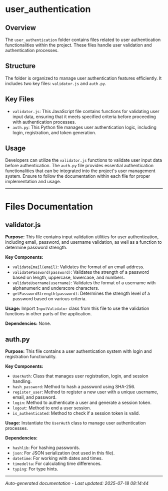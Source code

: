 # user_authentication

## Overview
The `user_authentication` folder contains files related to user authentication functionalities within the project. These files handle user validation and authentication processes.

## Structure
The folder is organized to manage user authentication features efficiently. It includes two key files: `validator.js` and `auth.py`.

## Key Files
- `validator.js`: This JavaScript file contains functions for validating user input data, ensuring that it meets specified criteria before proceeding with authentication processes.
- `auth.py`: This Python file manages user authentication logic, including login, registration, and token generation.

## Usage
Developers can utilize the `validator.js` functions to validate user input data before authentication. The `auth.py` file provides essential authentication functionalities that can be integrated into the project's user management system. Ensure to follow the documentation within each file for proper implementation and usage.

---

# Files Documentation

## validator.js

**Purpose:** This file contains input validation utilities for user authentication, including email, password, and username validation, as well as a function to determine password strength.

**Key Components:**
- `validateEmail(email)`: Validates the format of an email address.
- `validatePassword(password)`: Validates the strength of a password based on length, uppercase, lowercase, and numbers.
- `validateUsername(username)`: Validates the format of a username with alphanumeric and underscore characters.
- `getPasswordStrength(password)`: Determines the strength level of a password based on various criteria.

**Usage:** Import `InputValidator` class from this file to use the validation functions in other parts of the application.

**Dependencies:** None.

## auth.py

**Purpose:** This file contains a user authentication system with login and registration functionality.

**Key Components:**
- `UserAuth`: Class that manages user registration, login, and session handling.
- `hash_password`: Method to hash a password using SHA-256.
- `register_user`: Method to register a new user with a unique username, email, and password.
- `login`: Method to authenticate a user and generate a session token.
- `logout`: Method to end a user session.
- `is_authenticated`: Method to check if a session token is valid.

**Usage:** Instantiate the `UserAuth` class to manage user authentication processes.

**Dependencies:**
- `hashlib`: For hashing passwords.
- `json`: For JSON serialization (not used in this file).
- `datetime`: For working with dates and times.
- `timedelta`: For calculating time differences.
- `typing`: For type hints.

---
*Auto-generated documentation - Last updated: 2025-07-18 08:14:44*
